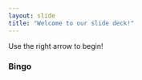```yaml
---
layout: slide
title: "Welcome to our slide deck!"
---
```


Use the right arrow to begin!


### Bingo ####
